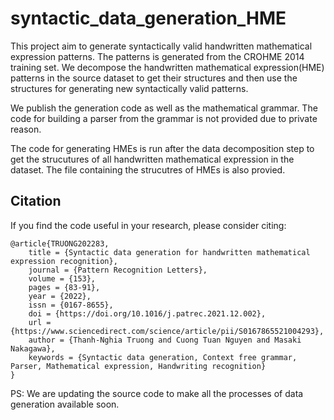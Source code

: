 # syntactic_data_generation_HME
This project aim to generate syntactically valid handwritten mathematical expression patterns. The patterns is generated from the CROHME 2014 training set. We decompose the handwritten mathematical expression(HME) patterns in the source dataset to get their structures and then use the structures for generating new syntactically valid patterns.

We publish the generation code as well as the mathematical grammar. The code for building a parser from the grammar is not provided due to private reason. 

The code for generating HMEs is run after the data decomposition step to get the strucutures of all handwritten mathematical expression in the dataset. The file containing the strucutres of HMEs is also provied.

## Citation
If you find the code useful in your research, please consider citing:

    @article{TRUONG202283,
        title = {Syntactic data generation for handwritten mathematical expression recognition},
        journal = {Pattern Recognition Letters},
        volume = {153},
        pages = {83-91},
        year = {2022},
        issn = {0167-8655},
        doi = {https://doi.org/10.1016/j.patrec.2021.12.002},
        url = {https://www.sciencedirect.com/science/article/pii/S0167865521004293},
        author = {Thanh-Nghia Truong and Cuong Tuan Nguyen and Masaki Nakagawa},
        keywords = {Syntactic data generation, Context free grammar, Parser, Mathematical expression, Handwriting recognition}
    }


PS: We are updating the source code to make all the processes of data generation available soon.
